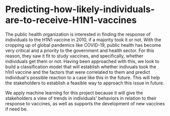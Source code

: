 # Predicting-how-likely-individuals-are-to-receive-H1N1-vaccines
The public health organization is interested in finding the response of individuals to the H1N1 vaccine in 2010, if a majority took it or not. With the cropping up of global pandemics like COVID-19, public health has become very critical and a priority to the government and health sector. For this reason, they saw it fit to study vaccines, and specifically, whether individuals get them or not. Having been approached with this, we look to build a classification model that will establish whether indivuals took the h1n1 vaccine and the factors that were correlated to them and predict individual's possible reaction to a case like this in the future. This will help the stakeholders to establish a feasible way to approach this issue in future.

We apply machine learning for this project because it will give the stakeholders a view of trends in individuals' behaviors in relation to their response to vaccines, as well as supports the development of new vaccines if need be.
